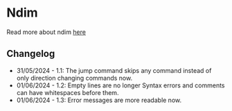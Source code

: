 # Ndim
Read more about ndim [here](https://esolangs.org/wiki/Ndim)

## Changelog
* 31/05/2024 - 1.1: The jump command skips any command instead of only direction changing commands now.
* 01/06/2024 - 1.2: Empty lines are no longer Syntax errors and comments can have whitespaces before them.
* 01/06/2024 - 1.3: Error messages are more readable now.
